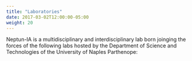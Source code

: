 ```yaml
---
title: "Laboratories"
date: 2017-03-02T12:00:00-05:00
weight: 20
---
```


Neptun-IA is a multidisciplinary and interdisciplinary lab born joinging the forces of the following labs hosted by the Department of Science and Technologies of the University of Naples Parthenope:
